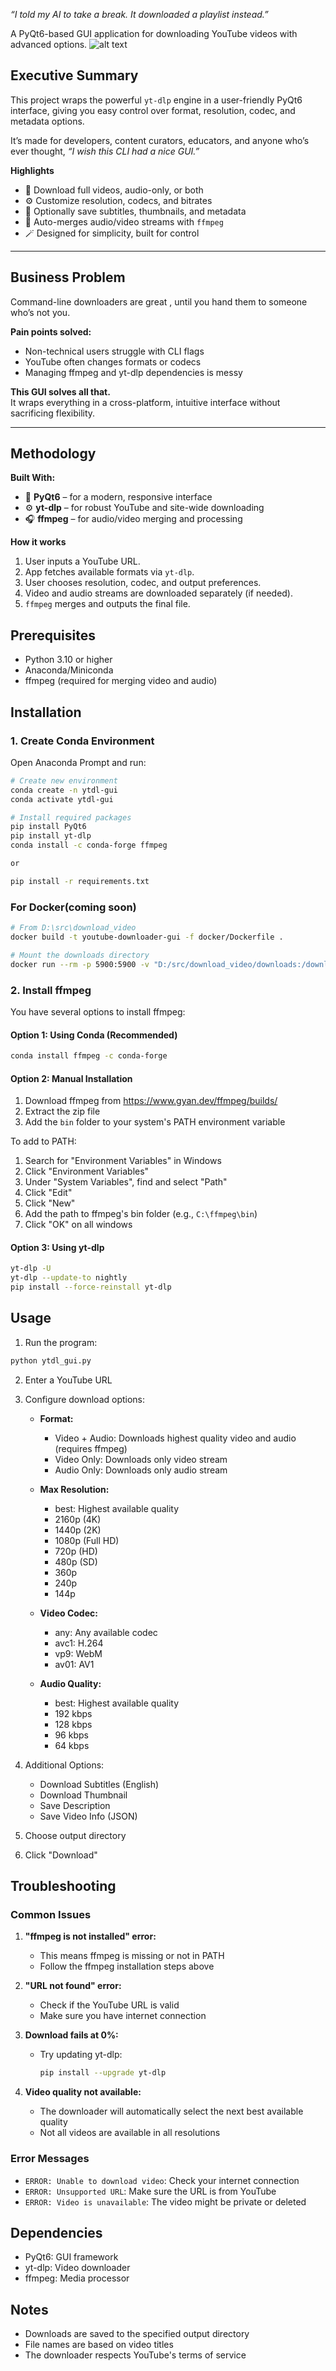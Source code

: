 *“I told my AI to take a break. It downloaded a playlist instead.”*  

A PyQt6-based GUI application for downloading YouTube videos with advanced options.
![alt text](UI.png)

## Executive Summary  

This project wraps the powerful `yt-dlp` engine in a user-friendly PyQt6 interface, giving you easy control over format, resolution, codec, and metadata options.  

It’s made for developers, content curators, educators, and anyone who’s ever thought, *“I wish this CLI had a nice GUI.”*  

**Highlights**  
- 🎥 Download full videos, audio-only, or both  
- ⚙️ Customize resolution, codecs, and bitrates  
- 📜 Optionally save subtitles, thumbnails, and metadata  
- 💾 Auto-merges audio/video streams with `ffmpeg`  
- 🪄 Designed for simplicity, built for control  

---

## Business Problem  

Command-line downloaders are great , until you hand them to someone who’s not you.  

**Pain points solved:**  
- Non-technical users struggle with CLI flags  
- YouTube often changes formats or codecs  
- Managing ffmpeg and yt-dlp dependencies is messy  

**This GUI solves all that.**  
It wraps everything in a cross-platform, intuitive interface without sacrificing flexibility.  

---

## Methodology  

**Built With:**  
- 🧱 **PyQt6** – for a modern, responsive interface  
- ⚙️ **yt-dlp** – for robust YouTube and site-wide downloading  
- 🎧 **ffmpeg** – for audio/video merging and processing  

**How it works**  
1. User inputs a YouTube URL.  
2. App fetches available formats via `yt-dlp`.  
3. User chooses resolution, codec, and output preferences.  
4. Video and audio streams are downloaded separately (if needed).  
5. `ffmpeg` merges and outputs the final file.  

## Prerequisites

- Python 3.10 or higher
- Anaconda/Miniconda
- ffmpeg (required for merging video and audio)

## Installation

### 1. Create Conda Environment

Open Anaconda Prompt and run:
```bash
# Create new environment
conda create -n ytdl-gui
conda activate ytdl-gui

# Install required packages
pip install PyQt6
pip install yt-dlp
conda install -c conda-forge ffmpeg

or

pip install -r requirements.txt
```
### For Docker(coming soon)
```bash
# From D:\src\download_video
docker build -t youtube-downloader-gui -f docker/Dockerfile .

# Mount the downloads directory
docker run --rm -p 5900:5900 -v "D:/src/download_video/downloads:/downloads" youtube-downloader-gui
```
### 2. Install ffmpeg
You have several options to install ffmpeg:

#### Option 1: Using Conda (Recommended)
```bash
conda install ffmpeg -c conda-forge
```

#### Option 2: Manual Installation
1. Download ffmpeg from https://www.gyan.dev/ffmpeg/builds/
2. Extract the zip file
3. Add the `bin` folder to your system's PATH environment variable

To add to PATH:
1. Search for "Environment Variables" in Windows
2. Click "Environment Variables"
3. Under "System Variables", find and select "Path"
4. Click "Edit"
5. Click "New"
6. Add the path to ffmpeg's bin folder (e.g., `C:\ffmpeg\bin`)
7. Click "OK" on all windows

#### Option 3: Using yt-dlp
```bash
yt-dlp -U
yt-dlp --update-to nightly
pip install --force-reinstall yt-dlp
```

## Usage

1. Run the program:
```bash
python ytdl_gui.py
```

2. Enter a YouTube URL

3. Configure download options:

   - **Format:**
     - Video + Audio: Downloads highest quality video and audio (requires ffmpeg)
     - Video Only: Downloads only video stream
     - Audio Only: Downloads only audio stream

   - **Max Resolution:**
     - best: Highest available quality
     - 2160p (4K)
     - 1440p (2K)
     - 1080p (Full HD)
     - 720p (HD)
     - 480p (SD)
     - 360p
     - 240p
     - 144p

   - **Video Codec:**
     - any: Any available codec
     - avc1: H.264
     - vp9: WebM
     - av01: AV1

   - **Audio Quality:**
     - best: Highest available quality
     - 192 kbps
     - 128 kbps
     - 96 kbps
     - 64 kbps

4. Additional Options:
   - Download Subtitles (English)
   - Download Thumbnail
   - Save Description
   - Save Video Info (JSON)

5. Choose output directory

6. Click "Download"

## Troubleshooting

### Common Issues

1. **"ffmpeg is not installed" error:**
   - This means ffmpeg is missing or not in PATH
   - Follow the ffmpeg installation steps above

2. **"URL not found" error:**
   - Check if the YouTube URL is valid
   - Make sure you have internet connection

3. **Download fails at 0%:**
   - Try updating yt-dlp:
     ```bash
     pip install --upgrade yt-dlp
     ```

4. **Video quality not available:**
   - The downloader will automatically select the next best available quality
   - Not all videos are available in all resolutions

### Error Messages

- `ERROR: Unable to download video`: Check your internet connection
- `ERROR: Unsupported URL`: Make sure the URL is from YouTube
- `ERROR: Video is unavailable`: The video might be private or deleted

## Dependencies

- PyQt6: GUI framework
- yt-dlp: Video downloader
- ffmpeg: Media processor

## Notes

- Downloads are saved to the specified output directory
- File names are based on video titles
- The downloader respects YouTube's terms of service
